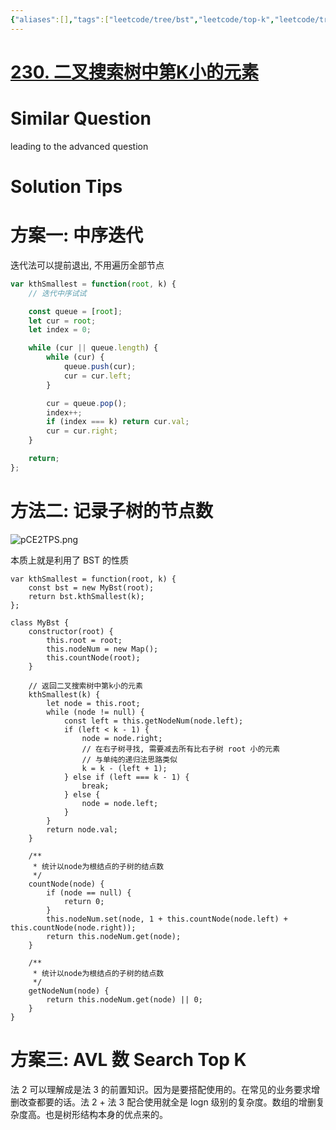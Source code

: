 ```yaml
---
{"aliases":[],"tags":["leetcode/tree/bst","leetcode/top-k","leetcode/tree/avl"],"review-dates":[],"dg-publish":true,"difficulty":"medium","date-created":"2023-06-09-Fri, 8:13:39 pm","date-modified":"2023-06-29-Thu, 11:12:17 am","permalink":"/programming/basic/leetcode/230. 二叉搜索树中第K小的元素/","dgPassFrontmatter":true}
---
```



# [230. 二叉搜索树中第K小的元素](https://leetcode.cn/problems/kth-smallest-element-in-a-bst/)

# Similar Question

leading to the advanced question

# Solution Tips

# 方案一: 中序迭代

迭代法可以提前退出, 不用遍历全部节点

```js
var kthSmallest = function(root, k) {
    // 迭代中序试试

    const queue = [root];
    let cur = root;
    let index = 0;

    while (cur || queue.length) {
        while (cur) {
            queue.push(cur);
            cur = cur.left;
        }

        cur = queue.pop();
        index++;
        if (index === k) return cur.val;
        cur = cur.right;
    }

    return;
};
```

# 方法二: 记录子树的节点数

![pCE2TPS.png](https://s1.ax1x.com/2023/06/10/pCE2TPS.png)

本质上就是利用了 BST 的性质

```JS
var kthSmallest = function(root, k) {
    const bst = new MyBst(root);
    return bst.kthSmallest(k);
};

class MyBst {
    constructor(root) {
        this.root = root;
        this.nodeNum = new Map();
        this.countNode(root);
    }

    // 返回二叉搜索树中第k小的元素
    kthSmallest(k) {
        let node = this.root;
        while (node != null) {
            const left = this.getNodeNum(node.left);
            if (left < k - 1) {
                node = node.right;
                // 在右子树寻找, 需要减去所有比右子树 root 小的元素
				// 与单纯的递归法思路类似
                k = k - (left + 1);
            } else if (left === k - 1) {
                break;
            } else {
                node = node.left;
            }
        }
        return node.val;
    }

    /**
     * 统计以node为根结点的子树的结点数
     */
    countNode(node) {
        if (node == null) {
            return 0;
        }
        this.nodeNum.set(node, 1 + this.countNode(node.left) + this.countNode(node.right));
        return this.nodeNum.get(node);
    }

    /**
     * 统计以node为根结点的子树的结点数
     */
    getNodeNum(node) {
        return this.nodeNum.get(node) || 0;
    }
}
```

# 方案三: AVL 数 Search Top K

法 2 可以理解成是法 3 的前置知识。因为是要搭配使用的。在常见的业务要求增删改查都要的话。法 2 + 法 3 配合使用就全是 logn 级别的复杂度。数组的增删复杂度高。也是树形结构本身的优点来的。
